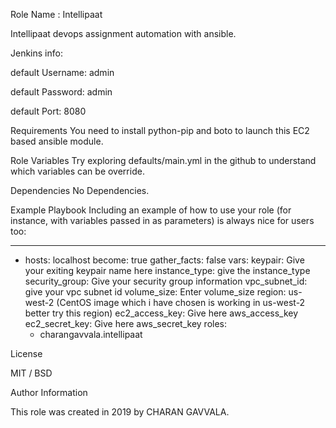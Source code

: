 Role Name : Intellipaat

Intellipaat devops assignment automation with ansible.

Jenkins info:

default Username: admin

default Password: admin

default Port: 8080

Requirements
You need to install python-pip and boto to launch this EC2 based ansible module.

Role Variables
Try exploring defaults/main.yml in the github to understand which variables can be override.

Dependencies
No Dependencies.

Example Playbook
Including an example of how to use your role (for instance, with variables passed in as parameters) is always nice for users too:

---
- hosts: localhost
  become: true
  gather_facts: false
  vars:
    keypair: Give your exiting keypair name here
    instance_type: give the instance_type
    security_group: Give your security group information
    vpc_subnet_id: give your vpc subnet id
    volume_size: Enter volume_size
    region: us-west-2 (CentOS image which i have chosen is working in us-west-2 better try this region)
    ec2_access_key: Give here aws_access_key
    ec2_secret_key: Give here aws_secret_key
  roles:
    - charangavvala.intellipaat


License

MIT / BSD


Author Information

This role was created in 2019 by CHARAN GAVVALA.
